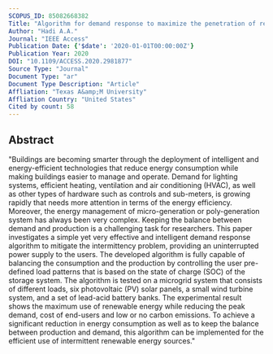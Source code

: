 ```yaml
---
SCOPUS_ID: 85082668382
Title: "Algorithm for demand response to maximize the penetration of renewable energy"
Author: "Hadi A.A."
Journal: "IEEE Access"
Publication Date: {'$date': '2020-01-01T00:00:00Z'}
Publication Year: 2020
DOI: "10.1109/ACCESS.2020.2981877"
Source Type: "Journal"
Document Type: "ar"
Document Type Description: "Article"
Affliation: "Texas A&amp;M University"
Affliation Country: "United States"
Cited by count: 58
---
```


## Abstract
"Buildings are becoming smarter through the deployment of intelligent and energy-efficient technologies that reduce energy consumption while making buildings easier to manage and operate. Demand for lighting systems, efficient heating, ventilation and air conditioning (HVAC), as well as other types of hardware such as controls and sub-meters, is growing rapidly that needs more attention in terms of the energy efficiency. Moreover, the energy management of micro-generation or poly-generation system has always been very complex. Keeping the balance between demand and production is a challenging task for researchers. This paper investigates a simple yet very effective and intelligent demand response algorithm to mitigate the intermittency problem, providing an uninterrupted power supply to the users. The developed algorithm is fully capable of balancing the consumption and the production by controlling the user pre-defined load patterns that is based on the state of charge (SOC) of the storage system. The algorithm is tested on a microgrid system that consists of different loads, six photovoltaic (PV) solar panels, a small wind turbine system, and a set of lead-acid battery banks. The experimental result shows the maximum use of renewable energy while reducing the peak demand, cost of end-users and low or no carbon emissions. To achieve a significant reduction in energy consumption as well as to keep the balance between production and demand, this algorithm can be implemented for the efficient use of intermittent renewable energy sources."

